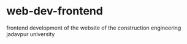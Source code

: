# web-dev-frontend

frontend development of the website of the construction engineering jadavpur university
